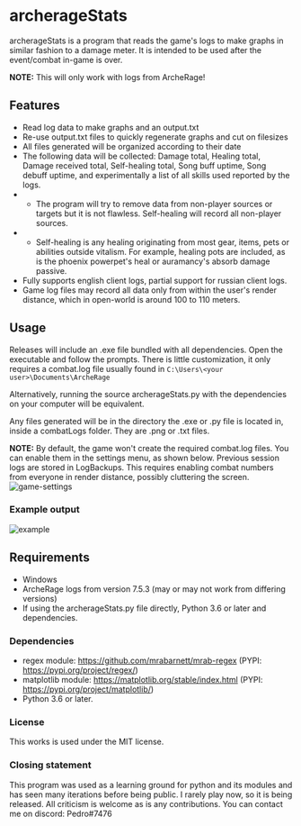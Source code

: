 # archerageStats

archerageStats is a program that reads the game's logs to make graphs in similar fashion to a damage meter. It is intended to be used after the event/combat in-game is over.

**NOTE:** This will only work with logs from ArcheRage!

## Features

- Read log data to make graphs and an output.txt
- Re-use output.txt files to quickly regenerate graphs and cut on filesizes
- All files generated will be organized according to their date
- The following data will be collected: Damage total, Healing total, Damage received total, Self-healing total, Song buff uptime, Song debuff uptime, and experimentally a list of all skills used reported by the logs.
- - The program will try to remove data from non-player sources or targets but it is not flawless. Self-healing will record all non-player sources.
- - Self-healing is any healing originating from most gear, items, pets or abilities outside vitalism. For example, healing pots are included, as is the phoenix powerpet's heal or auramancy's absorb damage passive.
- Fully supports english client logs, partial support for russian client logs.
- Game log files may record all data only from within the user's render distance, which in open-world is around 100 to 110 meters.

## Usage

Releases will include an .exe file bundled with all dependencies. Open the executable and follow the prompts. There is little customization, it only requires a combat.log file usually found in `C:\Users\<your user>\Documents\ArcheRage`

Alternatively, running the source archerageStats.py with the dependencies on your computer will be equivalent.

Any files generated will be in the directory the .exe or .py file is located in, inside a combatLogs folder. They are .png or .txt files.

**NOTE:** By default, the game won't create the required combat.log files. You can enable them in the settings menu, as shown below.
Previous session logs are stored in LogBackups. This requires enabling combat numbers from everyone in render distance, possibly cluttering the screen.
![game-settings](https://github.com/Frailcoder/archerageStats/assets/134928956/89479421-61e1-4cb2-add5-b461ee6a136d)

### Example output

![example](https://github.com/Frailcoder/archerageStats/assets/134928956/07d8438a-ac5a-4b85-9804-6a39c59c0cc3)

## Requirements

- Windows
- ArcheRage logs from version 7.5.3 (may or may not work from differing versions)
- If using the archerageStats.py file directly, Python 3.6 or later and dependencies.

### Dependencies

- regex module: https://github.com/mrabarnett/mrab-regex (PYPI: https://pypi.org/project/regex/)
- matplotlib module: https://matplotlib.org/stable/index.html (PYPI: https://pypi.org/project/matplotlib/)
- Python 3.6 or later.

### License

This works is used under the MIT license.

### Closing statement

This program was used as a learning ground for python and its modules and has seen many iterations before being public. I rarely play now, so it is being released.
All criticism is welcome as is any contributions. You can contact me on discord: Pedro#7476

